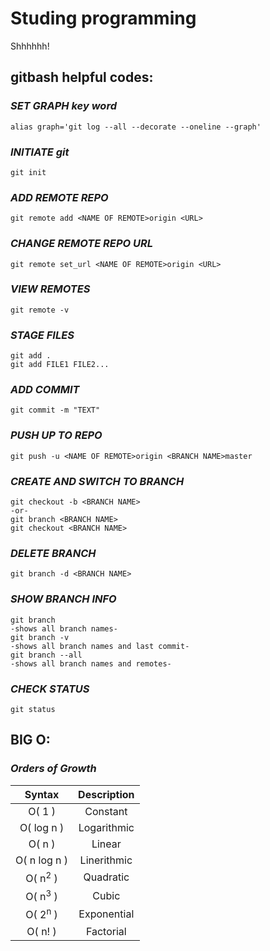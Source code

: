 # Studing programming
Shhhhhh!

## **gitbash helpful codes:**

### _SET GRAPH key word_

    alias graph='git log --all --decorate --oneline --graph'

### _INITIATE git_

    git init

### _ADD REMOTE REPO_

    git remote add <NAME OF REMOTE>origin <URL>

### _CHANGE REMOTE REPO URL_

    git remote set_url <NAME OF REMOTE>origin <URL>

### _VIEW REMOTES_

    git remote -v

### _STAGE FILES_

    git add .
    git add FILE1 FILE2...

### _ADD COMMIT_

    git commit -m "TEXT"

### _PUSH UP TO REPO_

    git push -u <NAME OF REMOTE>origin <BRANCH NAME>master

### _CREATE AND SWITCH TO BRANCH_

    git checkout -b <BRANCH NAME>
    -or-
    git branch <BRANCH NAME>
    git checkout <BRANCH NAME>

### _DELETE BRANCH_

    git branch -d <BRANCH NAME>

### _SHOW BRANCH INFO_

    git branch
    -shows all branch names-
    git branch -v
    -shows all branch names and last commit-
    git branch --all
    -shows all branch names and remotes-

### _CHECK STATUS_

    git status



## **BIG O:**

### _Orders of Growth_

| Syntax            | Description |
| :----:            |    :----:   |
| O( 1 )            | Constant    |
| O( log n )        | Logarithmic |
| O( n )            | Linear      |
| O( n log n )      | Linerithmic |
| O( n<sup>2</sup> )| Quadratic   |
| O( n<sup>3</sup> )| Cubic       |
| O( 2<sup>n</sup> )| Exponential |
| O( n! )           | Factorial   |